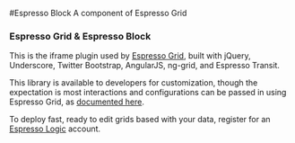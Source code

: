 #Espresso Block
A component of Espresso Grid

### Espresso Grid & Espresso Block
This is the iframe plugin used by [Espresso Grid](http://github.com/EspressoLogicCafe/espresso-grid.git), built with jQuery, Underscore, Twitter Bootstrap, AngularJS, ng-grid, and Espresso Transit.

This library is available to developers for customization, though the expectation is most interactions and configurations can be passed in using Espresso Grid, as [documented here](http://docs.espressologic.com/espresso-grid).

To deploy fast, ready to edit grids based with your data, register for an [Espresso Logic](http://espressologic.com) account.
